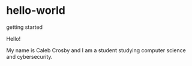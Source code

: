 # hello-world
getting started

Hello! 

My name is Caleb Crosby and I am a student studying computer science and cybersecurity. 
